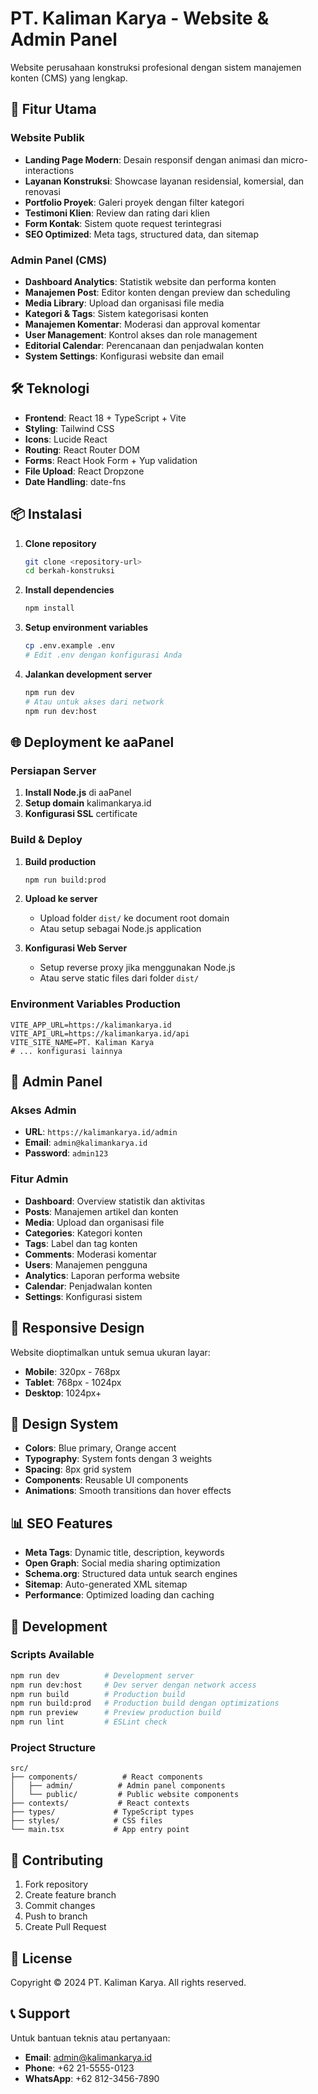 # PT. Kaliman Karya - Website & Admin Panel

Website perusahaan konstruksi profesional dengan sistem manajemen konten (CMS) yang lengkap.

## 🚀 Fitur Utama

### Website Publik
- **Landing Page Modern**: Desain responsif dengan animasi dan micro-interactions
- **Layanan Konstruksi**: Showcase layanan residensial, komersial, dan renovasi
- **Portfolio Proyek**: Galeri proyek dengan filter kategori
- **Testimoni Klien**: Review dan rating dari klien
- **Form Kontak**: Sistem quote request terintegrasi
- **SEO Optimized**: Meta tags, structured data, dan sitemap

### Admin Panel (CMS)
- **Dashboard Analytics**: Statistik website dan performa konten
- **Manajemen Post**: Editor konten dengan preview dan scheduling
- **Media Library**: Upload dan organisasi file media
- **Kategori & Tags**: Sistem kategorisasi konten
- **Manajemen Komentar**: Moderasi dan approval komentar
- **User Management**: Kontrol akses dan role management
- **Editorial Calendar**: Perencanaan dan penjadwalan konten
- **System Settings**: Konfigurasi website dan email

## 🛠️ Teknologi

- **Frontend**: React 18 + TypeScript + Vite
- **Styling**: Tailwind CSS
- **Icons**: Lucide React
- **Routing**: React Router DOM
- **Forms**: React Hook Form + Yup validation
- **File Upload**: React Dropzone
- **Date Handling**: date-fns

## 📦 Instalasi

1. **Clone repository**
   ```bash
   git clone <repository-url>
   cd berkah-konstruksi
   ```

2. **Install dependencies**
   ```bash
   npm install
   ```

3. **Setup environment variables**
   ```bash
   cp .env.example .env
   # Edit .env dengan konfigurasi Anda
   ```

4. **Jalankan development server**
   ```bash
   npm run dev
   # Atau untuk akses dari network
   npm run dev:host
   ```

## 🌐 Deployment ke aaPanel

### Persiapan Server
1. **Install Node.js** di aaPanel
2. **Setup domain** kalimankarya.id
3. **Konfigurasi SSL** certificate

### Build & Deploy
1. **Build production**
   ```bash
   npm run build:prod
   ```

2. **Upload ke server**
   - Upload folder `dist/` ke document root domain
   - Atau setup sebagai Node.js application

3. **Konfigurasi Web Server**
   - Setup reverse proxy jika menggunakan Node.js
   - Atau serve static files dari folder `dist/`

### Environment Variables Production
```env
VITE_APP_URL=https://kalimankarya.id
VITE_API_URL=https://kalimankarya.id/api
VITE_SITE_NAME=PT. Kaliman Karya
# ... konfigurasi lainnya
```

## 🔐 Admin Panel

### Akses Admin
- **URL**: `https://kalimankarya.id/admin`
- **Email**: `admin@kalimankarya.id`
- **Password**: `admin123`

### Fitur Admin
- **Dashboard**: Overview statistik dan aktivitas
- **Posts**: Manajemen artikel dan konten
- **Media**: Upload dan organisasi file
- **Categories**: Kategori konten
- **Tags**: Label dan tag konten
- **Comments**: Moderasi komentar
- **Users**: Manajemen pengguna
- **Analytics**: Laporan performa website
- **Calendar**: Penjadwalan konten
- **Settings**: Konfigurasi sistem

## 📱 Responsive Design

Website dioptimalkan untuk semua ukuran layar:
- **Mobile**: 320px - 768px
- **Tablet**: 768px - 1024px
- **Desktop**: 1024px+

## 🎨 Design System

- **Colors**: Blue primary, Orange accent
- **Typography**: System fonts dengan 3 weights
- **Spacing**: 8px grid system
- **Components**: Reusable UI components
- **Animations**: Smooth transitions dan hover effects

## 📊 SEO Features

- **Meta Tags**: Dynamic title, description, keywords
- **Open Graph**: Social media sharing optimization
- **Schema.org**: Structured data untuk search engines
- **Sitemap**: Auto-generated XML sitemap
- **Performance**: Optimized loading dan caching

## 🔧 Development

### Scripts Available
```bash
npm run dev          # Development server
npm run dev:host     # Dev server dengan network access
npm run build        # Production build
npm run build:prod   # Production build dengan optimizations
npm run preview      # Preview production build
npm run lint         # ESLint check
```

### Project Structure
```
src/
├── components/          # React components
│   ├── admin/          # Admin panel components
│   └── public/         # Public website components
├── contexts/           # React contexts
├── types/             # TypeScript types
├── styles/            # CSS files
└── main.tsx           # App entry point
```

## 🤝 Contributing

1. Fork repository
2. Create feature branch
3. Commit changes
4. Push to branch
5. Create Pull Request

## 📄 License

Copyright © 2024 PT. Kaliman Karya. All rights reserved.

## 📞 Support

Untuk bantuan teknis atau pertanyaan:
- **Email**: admin@kalimankarya.id
- **Phone**: +62 21-5555-0123
- **WhatsApp**: +62 812-3456-7890

